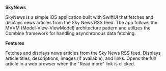 **SkyNews**

SkyNews is a simple iOS application built with SwiftUI that fetches and displays news articles from the Sky News RSS feed. The app follows the MVVM (Model-View-ViewModel) architecture pattern and utilizes the Combine framework for handling asynchronous data fetching.

**Features**

Fetches and displays news articles from the Sky News RSS feed.
Displays article titles, descriptions, images (if available), and links.
Opens the full article in a web browser when the "Read more" link is clicked.
